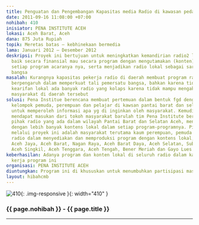 ```yaml
---
title: Penguatan dan Pengembangan Kapasitas media Radio di kawasan pedalam Aceh Aceh
date: 2011-09-16 11:08:00 +07:00
nohibah: 410
inisiator: PENA INSTITUTE ACEH
lokasi: Aceh Barat, Aceh
dana: 875 Juta Rupiah
topik: Meretas batas – kebhinekaan bermedia
lama: Januari 2012 – Desember 2012
deskripsi: Proyek ini bertujuan untuk meningkatkan kemandirian radio2 lokal di daerah
  baik secara finansial mau secara program dengan mengutamakan (konten) lokal dalam
  setiap program acaranya nya, serta menjadikan radio lokal sebagai sarana pemersatu
  bangsa
masalah: Kurangnya kapasitas pekerja radio di daerah membuat program radio tidak begitu
  berpengaruh dalam memperkuat tali pemersatu bangsa, bahkan karena tidak faham dengan
  kearifan lokal ada banyak radio yang kolaps karena tidak mampu mengakomodir ke inginan
  masyarakat di daerah tersebut
solusi: Pena Institue berencana membuat pertemuan dalam bentuk fgd dengan tokoh masyarakat,
  kelompok pemuda, perempuan dan pelajar di kawsan pantai barat dan selatan Aceh,
  untuk memperoleh informasi apa yg di inginkan oleh masyarakat. Kemudian setelah
  mendapat masukan dari tokoh masyarakat barulah tim Pena Institute bersama dengan
  pihak radio yang ada dalam wilayah Pantai Barat dan Selatan Aceh, menyusun program
  dengan lebih banyak kontens lokal dalam setiap program-programnya. Pihak yang diuntungkan
  melalui proyek ini adalah masyarakat terutama kaum perempuan, pemuda serta pemilik
  radio dalam menyediakan dan memproduksi program dengan kontens lokal, di kawasan
  Aceh Jaya, Aceh Barat, Nagan Raya, Aceh Barat Daya, Aceh Selatan, Subulussalam,
  Aceh Singkil, Aceh Tenggara, Aceh Tengah, Bener Meriah dan Gayo Lues
keberhasilan: Adanya program dan konten lokal di seluruh radio dalam kawasan dan wilayah
  kerja program ini
organisasi: PENA INSTITUTE ACEH
diuntungkan: Program ini di khususkan untuk menumbuhkan partisipasi masyarakat terutama kaum perempuan, pemuda serta pemilik radio dalam menyediakan dan memproduksi program dengan kontens lokal, di kawasan Aceh Jaya, Aceh Barat, Nagan Raya, Aceh Barat Daya, Aceh Selatan, Subulussalam, Aceh Singkil, Aceh Tenggara, Aceh Tengah, Bener Meriah dan Gayo Lues
layout: hibahcmb
---
```


![410](/static/img/hibahcmb/410.png){: .img-responsive }{: width="410" }

### {{ page.nohibah }} - {{ page.title }}

---
